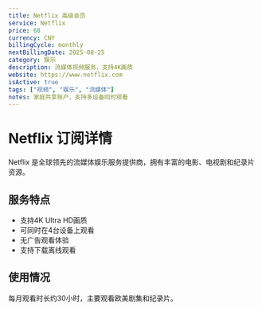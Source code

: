 ```yaml
---
title: Netflix 高级会员
service: Netflix
price: 68
currency: CNY
billingCycle: monthly
nextBillingDate: 2025-08-25
category: 娱乐
description: 流媒体视频服务，支持4K画质
website: https://www.netflix.com
isActive: true
tags: ["视频", "娱乐", "流媒体"]
notes: 家庭共享账户，支持多设备同时观看
---
```


# Netflix 订阅详情

Netflix 是全球领先的流媒体娱乐服务提供商，拥有丰富的电影、电视剧和纪录片资源。

## 服务特点
- 支持4K Ultra HD画质
- 可同时在4台设备上观看
- 无广告观看体验
- 支持下载离线观看

## 使用情况
每月观看时长约30小时，主要观看欧美剧集和纪录片。
